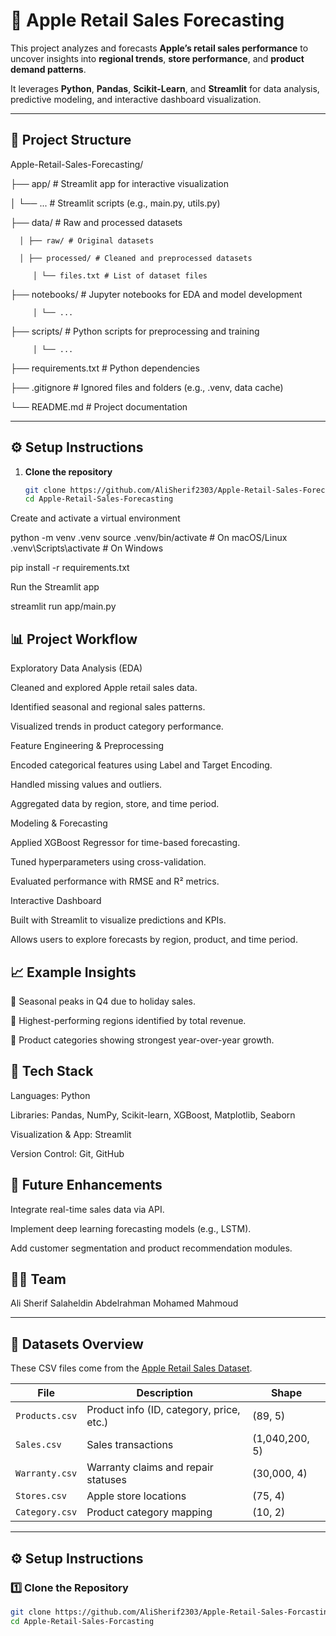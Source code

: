 # 🍏 Apple Retail Sales Forecasting

This project analyzes and forecasts **Apple’s retail sales performance** to uncover insights into **regional trends**, **store performance**, and **product demand patterns**.  

It leverages **Python**, **Pandas**, **Scikit-Learn**, and **Streamlit** for data analysis, predictive modeling, and interactive dashboard visualization.

---

## 📁 Project Structure

   Apple-Retail-Sales-Forecasting/
   
   ├── app/ # Streamlit app for interactive visualization
   
   │ └── ... # Streamlit scripts (e.g., main.py, utils.py)
   
   ├── data/ # Raw and processed datasets
   
      │ ├── raw/ # Original datasets
   
      │ ├── processed/ # Cleaned and preprocessed datasets
   
         │ └── files.txt # List of dataset files
   
   ├── notebooks/ # Jupyter notebooks for EDA and model development
   
         │ └── ...
   
   ├── scripts/ # Python scripts for preprocessing and training
   
         │ └── ...
   
   ├── requirements.txt # Python dependencies
   
   ├── .gitignore # Ignored files and folders (e.g., .venv, data cache)
   
   └── README.md # Project documentation


---

## ⚙️ Setup Instructions

1. **Clone the repository**
   ```bash
   git clone https://github.com/AliSherif2303/Apple-Retail-Sales-Forecasting.git
   cd Apple-Retail-Sales-Forecasting

Create and activate a virtual environment

python -m venv .venv
source .venv/bin/activate     # On macOS/Linux
.venv\Scripts\activate        # On Windows

pip install -r requirements.txt

Run the Streamlit app

streamlit run app/main.py

## 📊 Project Workflow

   Exploratory Data Analysis (EDA)
   
   Cleaned and explored Apple retail sales data.
   
   Identified seasonal and regional sales patterns.
   
   Visualized trends in product category performance.
   
   Feature Engineering & Preprocessing
   
   Encoded categorical features using Label and Target Encoding.
   
   Handled missing values and outliers.
   
   Aggregated data by region, store, and time period.
   
   Modeling & Forecasting
   
   Applied XGBoost Regressor for time-based forecasting.
   
   Tuned hyperparameters using cross-validation.
   
   Evaluated performance with RMSE and R² metrics.
   
   Interactive Dashboard
   
   Built with Streamlit to visualize predictions and KPIs.
   
   Allows users to explore forecasts by region, product, and time period.
   
## 📈 Example Insights

   📅 Seasonal peaks in Q4 due to holiday sales.
   
   🏬 Highest-performing regions identified by total revenue.
   
   📱 Product categories showing strongest year-over-year growth.

## 🧠 Tech Stack

   Languages: Python
   
   Libraries: Pandas, NumPy, Scikit-learn, XGBoost, Matplotlib, Seaborn
   
   Visualization & App: Streamlit
   
   Version Control: Git, GitHub
   
## 🚀 Future Enhancements

   Integrate real-time sales data via API.
   
   Implement deep learning forecasting models (e.g., LSTM).
   
   Add customer segmentation and product recommendation modules.
   
## 👨‍💻 Team

   Ali Sherif Salaheldin
   Abdelrahman Mohamed Mahmoud

---

## 🧠 Datasets Overview

   These CSV files come from the [Apple Retail Sales Dataset](https://www.kaggle.com/datasets/amangarg08/apple-retail-sales-dataset).

   | File | Description | Shape |
   |------|--------------|--------|
   | `Products.csv` | Product info (ID, category, price, etc.) | (89, 5) |
   | `Sales.csv` | Sales transactions | (1,040,200, 5) |
   | `Warranty.csv` | Warranty claims and repair statuses | (30,000, 4) |
   | `Stores.csv` | Apple store locations | (75, 4) |
   | `Category.csv` | Product category mapping | (10, 2) |

   ---

## ⚙️ Setup Instructions

### 1️⃣ Clone the Repository
```bash
git clone https://github.com/AliSherif2303/Apple-Retail-Sales-Forcasting.git
cd Apple-Retail-Sales-Forcasting
